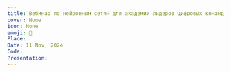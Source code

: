 ```yaml
---
title: Вебинар по нейронным сетям для академии лидеров цифровых команд
cover: None
icon: None
emoji: 🧠
Place: 
Date: 11 Nov, 2024
Code: 
Presentation: 
---
```


